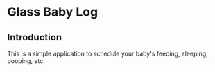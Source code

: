 Glass Baby Log
=======================

Introduction
------------
This is a simple application to schedule your baby's feeding, sleeping, pooping, etc.